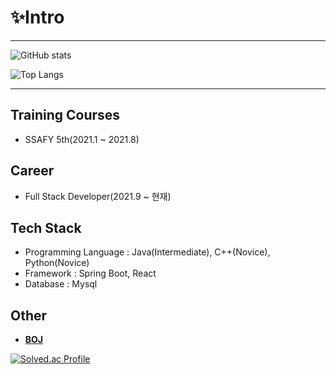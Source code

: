 # ✨Intro
***
![GitHub stats](https://github-readme-stats.vercel.app/api?username=leeyomyeon&show_icons=true&theme=tokyonight)

![Top Langs](https://github-readme-stats.vercel.app/api/top-langs/?username=leeyomyeon&theme=gruvbox)
***
## Training Courses
* SSAFY 5th(2021.1 ~ 2021.8)

## Career
* Full Stack Developer(2021.9 ~ 현재)

## Tech Stack
* Programming Language : Java(Intermediate), C++(Novice), Python(Novice)
* Framework : Spring Boot, React
* Database : Mysql

## Other
* [**BOJ**](https://www.acmicpc.net)

[![Solved.ac Profile](http://mazassumnida.wtf/api/generate_badge?boj=siyamaki)](https://solved.ac/siyamaki)

